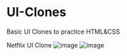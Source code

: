 # UI-Clones
Basic UI Clones to practice HTML&amp;CSS

Netflix UI Clone
![image](https://github.com/user-attachments/assets/236051d5-05b3-4fa2-a17e-d4bb8a8b0c60)
![image](https://github.com/user-attachments/assets/a20fae66-9901-4f95-bce5-8cd8cb821e13)




